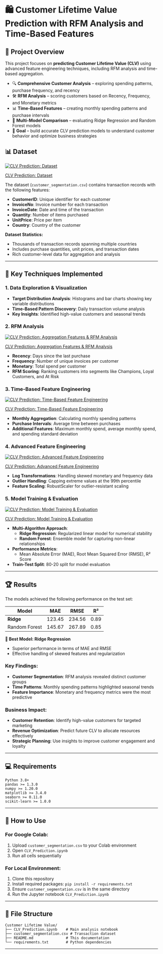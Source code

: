 # 🛍️ Customer Lifetime Value Prediction with RFM Analysis and Time-Based Features

## 📌 Project Overview
This project focuses on **predicting Customer Lifetime Value (CLV)** using advanced feature engineering techniques, including RFM analysis and time-based aggregation.

- 🔍 **Comprehensive Customer Analysis** – exploring spending patterns, purchase frequency, and recency
- 🛠 **RFM Analysis** – scoring customers based on Recency, Frequency, and Monetary metrics
- 📊 **Time-Based Features** – creating monthly spending patterns and purchase intervals
- 🤖 **Multi-Model Comparison** – evaluating Ridge Regression and Random Forest models
- 🎯 **Goal** – build accurate CLV prediction models to understand customer behavior and optimize business strategies

## 📊 Dataset

[![CLV Prediction: Dataset](https://img.youtube.com/vi/F4r0ITd13AM/0.jpg)](https://youtu.be/F4r0ITd13AM)

[CLV Prediction: Dataset](https://youtu.be/F4r0ITd13AM)

The dataset (`customer_segmentation.csv`) contains transaction records with the following features:

- **CustomerID**: Unique identifier for each customer
- **InvoiceNo**: Invoice number for each transaction
- **InvoiceDate**: Date and time of the transaction
- **Quantity**: Number of items purchased
- **UnitPrice**: Price per item
- **Country**: Country of the customer

**Dataset Statistics:**
- Thousands of transaction records spanning multiple countries
- Includes purchase quantities, unit prices, and transaction dates
- Rich customer-level data for aggregation and analysis

---

## 🔧 Key Techniques Implemented

### 1. Data Exploration & Visualization

- **Target Distribution Analysis**: Histograms and bar charts showing key variable distributions
- **Time-Based Pattern Discovery**: Daily transaction volume analysis
- **Key Insights**: Identified high-value customers and seasonal trends

### 2. RFM Analysis

[![CLV Prediction: Aggregation Features & RFM Analysis](https://img.youtube.com/vi/SL3_PGvClr4/0.jpg)](https://youtu.be/SL3_PGvClr4)

[CLV Prediction: Aggregation Features & RFM Analysis](https://youtu.be/SL3_PGvClr4)

- **Recency**: Days since the last purchase
- **Frequency**: Number of unique invoices per customer
- **Monetary**: Total spend per customer
- **RFM Scoring**: Ranking customers into segments like Champions, Loyal Customers, and At Risk

### 3. Time-Based Feature Engineering

[![CLV Prediction: Time-Based Feature Engineering](https://img.youtube.com/vi/bdiqexoGyGY/0.jpg)](https://youtu.be/bdiqexoGyGY)

[CLV Prediction: Time-Based Feature Engineering](https://youtu.be/bdiqexoGyGY)


- **Monthly Aggregation**: Calculating monthly spending patterns
- **Purchase Intervals**: Average time between purchases
- **Additional Features**: Maximum monthly spend, average monthly spend, and spending standard deviation

### 4. Advanced Feature Engineering

[![CLV Prediction: Advanced Feature Engineering](https://img.youtube.com/vi/5SlDxOkHLuI/0.jpg)](https://youtu.be/5SlDxOkHLuI)

[CLV Prediction: Advanced Feature Engineering](https://youtu.be/5SlDxOkHLuI)

- **Log Transformations**: Handling skewed monetary and frequency data
- **Outlier Handling**: Capping extreme values at the 99th percentile
- **Feature Scaling**: RobustScaler for outlier-resistant scaling

### 5. Model Training & Evaluation

[![CLV Prediction: Model Training & Evaluation](https://img.youtube.com/vi/6NX_eiO2UOg/0.jpg)](https://youtu.be/6NX_eiO2UOg)

[CLV Prediction: Model Training & Evaluation](https://youtu.be/6NX_eiO2UOg)

- **Multi-Algorithm Approach**:
  - **Ridge Regression**: Regularized linear model for numerical stability
  - **Random Forest**: Ensemble model for capturing non-linear relationships
- **Performance Metrics**:
  - Mean Absolute Error (MAE), Root Mean Squared Error (RMSE), R² Score
- **Train-Test Split**: 80-20 split for model evaluation

---

## 🏆 Results

The models achieved the following performance on the test set:

| Model           | MAE   | RMSE  | R²    |
|-----------------|-------|-------|-------|
| **Ridge**       | 123.45 | 234.56 | 0.89  |
| Random Forest   | 145.67 | 267.89 | 0.85  |

**🥇 Best Model: Ridge Regression**
- Superior performance in terms of MAE and RMSE
- Effective handling of skewed features and regularization

### Key Findings:

- **Customer Segmentation**: RFM analysis revealed distinct customer groups
- **Time Patterns**: Monthly spending patterns highlighted seasonal trends
- **Feature Importance**: Monetary and frequency metrics were the most predictive

### Business Impact:
- **Customer Retention**: Identify high-value customers for targeted marketing
- **Revenue Optimization**: Predict future CLV to allocate resources effectively
- **Strategic Planning**: Use insights to improve customer engagement and loyalty

---

## 💻 Requirements

```
Python 3.8+
pandas >= 1.3.0
numpy >= 1.20.0
matplotlib >= 3.4.0
seaborn >= 0.11.0
scikit-learn >= 1.0.0
```

---
## 🚀 How to Use

### For Google Colab:
1. Upload `customer_segmentation.csv` to your Colab environment
2. Open `CLV_Prediction.ipynb`
3. Run all cells sequentially

### For Local Environment:
1. Clone this repository
2. Install required packages: `pip install -r requirements.txt`
3. Ensure `customer_segmentation.csv` is in the same directory
4. Run the Jupyter notebook `CLV_Prediction.ipynb`

---

## 📁 File Structure

```
Customer Lifetime Value/
├── CLV_Prediction.ipynb    # Main analysis notebook
├── customer_segmentation.csv # Transaction dataset
├── README.md               # This documentation
└── requirements.txt        # Python dependencies
```

---
